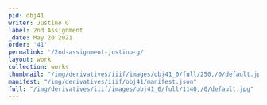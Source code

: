 ```yaml
---
pid: obj41
writer: Justino G
label: 2nd Assignment
_date: May 20 2021
order: '41'
permalink: '/2nd-assignment-justino-g/'
layout: work
collection: works
thumbnail: "/img/derivatives/iiif/images/obj41_0/full/250,/0/default.jpg"
manifest: "/img/derivatives/iiif/obj41/manifest.json"
full: "/img/derivatives/iiif/images/obj41_0/full/1140,/0/default.jpg"
---
```

